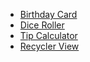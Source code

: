 - [Birthday Card](https://github.com/Adnif/HappyBirthday)
- [Dice Roller](https://github.com/Adnif/DiceRoller)
- [Tip Calculator](https://github.com/Adnif/TipTime)
- [Recycler View](https://github.com/Adnif/Affirmation)